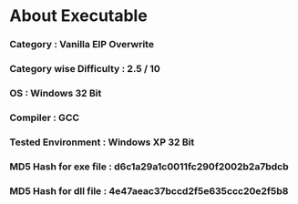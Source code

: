 
# About Executable

### Category : Vanilla EIP Overwrite

### Category wise Difficulty : 2.5 / 10

### OS : Windows 32 Bit 

### Compiler : GCC

### Tested Environment : Windows XP 32 Bit

### MD5 Hash for exe file : d6c1a29a1c0011fc290f2002b2a7bdcb

### MD5 Hash for dll file : 4e47aeac37bccd2f5e635ccc20e2f5b8
